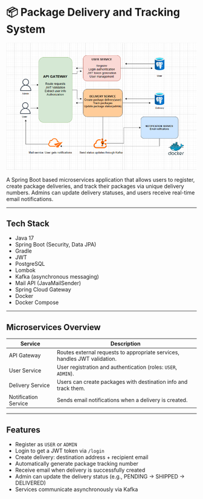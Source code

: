 # 📦 Package Delivery and Tracking System
![img.png](img.png)

A Spring Boot based microservices application that allows users to register, create package deliveries, and track their packages via unique delivery numbers. Admins can update delivery statuses, and users receive real-time email notifications.

---

## Tech Stack

- Java 17
- Spring Boot (Security, Data JPA)
- Gradle
- JWT
- PostgreSQL
- Lombok
- Kafka (asynchronous messaging)
- Mail API (JavaMailSender)
- Spring Cloud Gateway
- Docker
- Docker Compose

---

## Microservices Overview

| Service             | Description                                                                 |
|---------------------|-----------------------------------------------------------------------------|
| API Gateway         | Routes external requests to appropriate services, handles JWT validation.   |
| User Service        | User registration and authentication (roles: `USER`, `ADMIN`).              |
| Delivery Service    | Users can create packages with destination info and track them.             |
| Notification Service| Sends email notifications when a delivery is created.                      |

---

## Features

- Register as `USER` or `ADMIN`
- Login to get a JWT token via `/login`
- Create delivery: destination address + recipient email
- Automatically generate package tracking number
- Receive email when delivery is successfully created
- Admin can update the delivery status (e.g., PENDING → SHIPPED → DELIVERED)
- Services communicate asynchronously via Kafka
